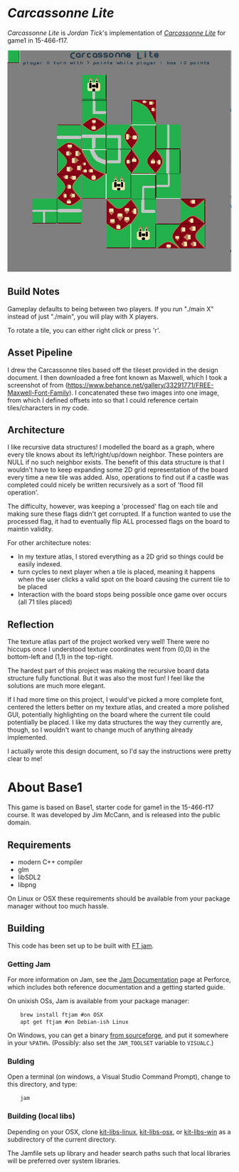 # *Carcassonne Lite*

*Carcassonne Lite* is *Jordan Tick*'s implementation of [*Carcassonne Lite*](http://graphics.cs.cmu.edu/courses/15-466-f17/game1-designs/jrtick) for game1 in 15-466-f17.


![alt text](https://raw.githubusercontent.com/jrtick/15-466-f17-base1/master/screenshots/screenshot.png)

## Build Notes
Gameplay defaults to being between two players. If you run "./main X" instead of just "./main", you will play with X players.

To rotate a tile, you can either right click or press 'r'.

## Asset Pipeline

I drew the Carcassonne tiles based off the tileset provided in the design document. 
I then downloaded a free font known as Maxwell, which I took a screenshot of from (https://www.behance.net/gallery/33291771/FREE-Maxwell-Font-Family).
I concatenated these two images into one image, from which I defined offsets into so that I could reference certain tiles/characters in my code.

## Architecture
I like recursive data structures! I modelled the board as a graph, where every tile knows about its left/right/up/down neighbor. These pointers are NULL if no such neighbor exists.
The benefit of this data structure is that I wouldn't have to keep expanding some 2D grid representation of the board every time a new tile was added. Also, operations to find out if a castle was completed could nicely be written recursively as a sort of 'flood fill operation'.

The difficulty, however, was keeping a 'processed' flag on each tile and making sure these flags didn't get corrupted. If a function wanted to use the processed flag, it had to eventually flip ALL processed flags on the board to maintin validity.

For other architecture notes:
 - In my texture atlas, I stored everything as a 2D grid so things could be easily indexed.
 - turn cycles to next player when a tile is placed, meaning it happens when the user clicks a valid spot on the board causing the current tile to be placed
 - Interaction with the board stops being possible once game over occurs (all 71 tiles placed)

## Reflection

The texture atlas part of the project worked very well! There were no hiccups once I understood texture coordinates went from (0,0) in the bottom-left and (1,1) in the top-right.

The hardest part of this project was making the recursive board data structure fully functional. But it was also the most fun! I feel like the solutions are much more elegant.

If I had more time on this project, I would've picked a more complete font, centered the letters better on my texture atlas, and created a more polished GUI, potentially highlighting on the board where the current tile could potentially be placed. I like my data structures the way they currently are, though, so I wouldn't want to change much of anything already implemented.

I actually wrote this design document, so I'd say the instructions were pretty clear to me!


# About Base1

This game is based on Base1, starter code for game1 in the 15-466-f17 course. It was developed by Jim McCann, and is released into the public domain.

## Requirements

 - modern C++ compiler
 - glm
 - libSDL2
 - libpng

On Linux or OSX these requirements should be available from your package manager without too much hassle.

## Building

This code has been set up to be built with [FT jam](https://www.freetype.org/jam/).

### Getting Jam

For more information on Jam, see the [Jam Documentation](https://www.perforce.com/documentation/jam-documentation) page at Perforce, which includes both reference documentation and a getting started guide.

On unixish OSs, Jam is available from your package manager:
```
	brew install ftjam #on OSX
	apt get ftjam #on Debian-ish Linux
```

On Windows, you can get a binary [from sourceforge](https://sourceforge.net/projects/freetype/files/ftjam/2.5.2/ftjam-2.5.2-win32.zip/download),
and put it somewhere in your `%PATH%`.
(Possibly: also set the `JAM_TOOLSET` variable to `VISUALC`.)

### Bulding
Open a terminal (on windows, a Visual Studio Command Prompt), change to this directory, and type:
```
	jam
```

### Building (local libs)

Depending on your OSX, clone 
[kit-libs-linux](https://github.com/ixchow/kit-libs-linux),
[kit-libs-osx](https://github.com/ixchow/kit-libs-osx),
or [kit-libs-win](https://github.com/ixchow/kit-libs-win)
as a subdirectory of the current directory.

The Jamfile sets up library and header search paths such that local libraries will be preferred over system libraries.
